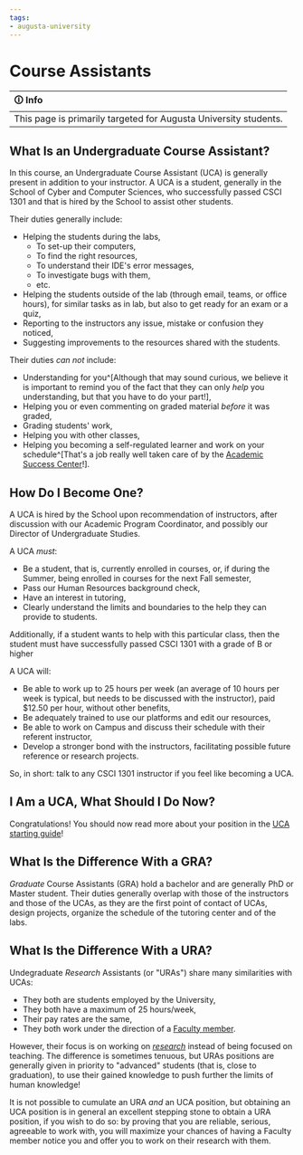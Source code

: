```yaml
---
tags: 
- augusta-university
---
```


#  Course Assistants

| 🛈 Info |
|:---------------------------|
| This page is primarily targeted for Augusta University students. |


## What Is an Undergraduate Course Assistant?

In this course, an Undergraduate Course Assistant (UCA) is generally present in addition to your instructor.
A UCA is a student, generally in the School of Cyber and Computer Sciences, who successfully passed CSCI 1301 and that is hired by the School to assist other students.

Their duties generally include:

- Helping the students during the labs,
    - To set-up their computers,
    - To find the right resources,
    - To understand their IDE's error messages,
    - To investigate bugs with them,
    - etc.
- Helping the students outside of the lab (through email, teams, or office hours), for similar tasks as in lab, but also to get ready for an exam or a quiz,
- Reporting to the instructors any issue, mistake or confusion they noticed,
- Suggesting improvements to the resources shared with the students.

Their duties _can not_ include:

- Understanding for you^[Although that may sound curious, we believe it is important to remind you of the fact that they can only _help_ you understanding, but that you have to do your part!],
- Helping you or even commenting on graded material _before_ it was graded,
- Grading students' work,
- Helping you with other classes,
- Helping you becoming a self-regulated learner and work on your schedule^[That's a job really well taken care of by the [Academic Success Center](https://www.augusta.edu/academicsuccess/)!].

## How Do I Become One?

A UCA is hired by the School upon recommendation of instructors, after discussion with our Academic Program Coordinator, and possibly our Director of Undergraduate Studies.

A UCA _must_:

- Be a student, that is, currently enrolled in courses, or, if during the Summer, being enrolled in courses for the next Fall semester,
- Pass our Human Resources background check,
- Have an interest in tutoring,
- Clearly understand the limits and boundaries to the help they can provide to students.

Additionally, if a student wants to help with this particular class, then the student must have successfully passed CSCI 1301 with a grade of B or higher

A UCA will:

- Be able to work up to 25 hours per week (an average of 10 hours per week is typical, but needs to be discussed with the instructor), paid $12.50 per hour, without other benefits,
- Be adequately trained to use our platforms and edit our resources,
- Be able to work on Campus and discuss their schedule with their referent instructor,
- Develop a stronger bond with the instructors, facilitating possible future reference or research projects.

So, in short: talk to any CSCI 1301 instructor if you feel like becoming a UCA.

## I Am a UCA, What Should I Do Now?

Congratulations!
You should now read more about your position in the [UCA starting guide](uca_guide.html)!

## What Is the Difference With a GRA?

_Graduate_ Course Assistants (GRA) hold a bachelor and are generally PhD or Master student. Their duties generally overlap with those of the instructors and those of the UCAs, as they are the first point of contact of UCAs, design projects, organize the schedule of the tutoring center and of the labs.

## What Is the Difference With a URA?

Undegraduate _Research_ Assistants (or "URAs") share many similarities with UCAs:

- They both are students employed by the University,
- They both have a maximum of 25 hours/week,
- Their pay rates are the same,
- They both work under the direction of a [Faculty member](https://www.augusta.edu/ccs/faculty.php).

However, their focus is on working on [_research_](https://www.augusta.edu/ccs/research.php) instead of being focused on teaching. 
The difference is sometimes tenuous, but URAs positions are generally given in priority to "advanced" students (that is, close to graduation), to use their gained knowledge to push further the limits of human knowledge!

It is not possible to cumulate an URA _and_ an UCA position, but obtaining an UCA position is in general an excellent stepping stone to obtain a URA position, if you wish to do so: by proving that you are reliable, serious, agreeable to work with, you will maximize your chances of having a Faculty member notice you and offer you to work on their research with them.
